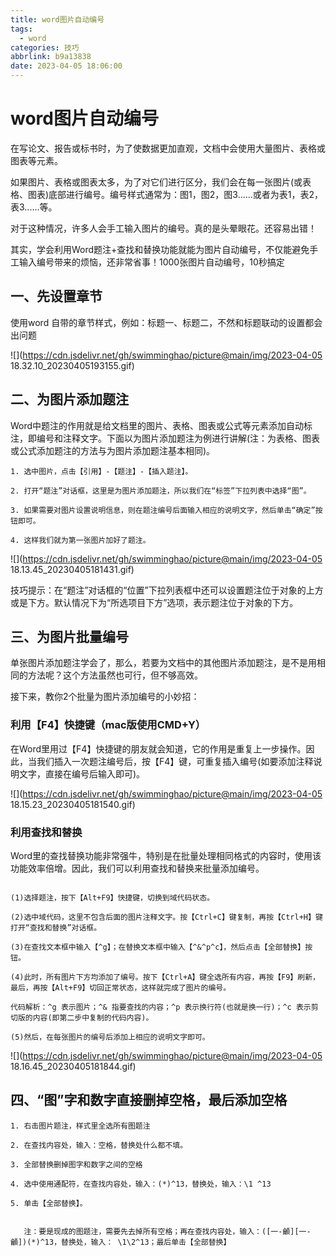 ```yaml
---
title: word图片自动编号
tags:
  - word
categories: 技巧
abbrlink: b9a13838
date: 2023-04-05 18:06:00
---
```





# word图片自动编号


在写论文、报告或标书时，为了使数据更加直观，文档中会使用大量图片、表格或图表等元素。

如果图片、表格或图表太多，为了对它们进行区分，我们会在每一张图片(或表格、图表)底部进行编号。编号样式通常为：图1，图2，图3......或者为表1，表2，表3......等。

对于这种情况，许多人会手工输入图片的编号。真的是头晕眼花。还容易出错！

其实，学会利用Word题注+查找和替换功能就能为图片自动编号，不仅能避免手工输入编号带来的烦恼，还非常省事！1000张图片自动编号，10秒搞定

## 一、先设置章节

使用word 自带的章节样式，例如：标题一、标题二，不然和标题联动的设置都会出问题

![](https://cdn.jsdelivr.net/gh/swimminghao/picture@main/img/2023-04-05 18.32.10_20230405193155.gif)

## 二、为图片添加题注

Word中题注的作用就是给文档里的图片、表格、图表或公式等元素添加自动标注，即编号和注释文字。下面以为图片添加题注为例进行讲解(注：为表格、图表或公式添加题注的方法与为图片添加题注基本相同)。

```aidl
1. 选中图片，点击【引用】-【题注】-【插入题注】。

2. 打开“题注”对话框，这里是为图片添加题注，所以我们在“标签”下拉列表中选择“图”。

3. 如果需要对图片设置说明信息，则在题注编号后面输入相应的说明文字，然后单击“确定”按钮即可。

4. 这样我们就为第一张图片加好了题注。
```

![](https://cdn.jsdelivr.net/gh/swimminghao/picture@main/img/2023-04-05 18.13.45_20230405181431.gif)


技巧提示：在“题注”对话框的“位置”下拉列表框中还可以设置题注位于对象的上方或是下方。默认情况下为“所选项目下方”选项，表示题注位于对象的下方。

## 三、为图片批量编号

单张图片添加题注学会了，那么，若要为文档中的其他图片添加题注，是不是用相同的方法呢？这个方法虽然也可行，但不够高效。

接下来，教你2个批量为图片添加编号的小妙招：

### 利用【F4】快捷键（mac版使用CMD+Y）

在Word里用过【F4】快捷键的朋友就会知道，它的作用是重复上一步操作。因此，当我们插入一次题注编号后，按【F4】键，可重复插入编号(如要添加注释说明文字，直接在编号后输入即可)。

![](https://cdn.jsdelivr.net/gh/swimminghao/picture@main/img/2023-04-05 18.15.23_20230405181540.gif)

### 利用查找和替换

Word里的查找替换功能非常强牛，特别是在批量处理相同格式的内容时，使用该功能效率倍增。因此，我们可以利用查找和替换来批量添加编号。

```aidl

(1)选择题注，按下【Alt+F9】快捷键，切换到域代码状态。

(2)选中域代码，这里不包含后面的图片注释文字。按【Ctrl+C】键复制，再按【Ctrl+H】键打开“查找和替换”对话框。

(3)在查找文本框中输入【^g】；在替换文本框中输入【^&^p^c】，然后点击【全部替换】按钮。

(4)此时，所有图片下方均添加了编号。按下【Ctrl+A】键全选所有内容，再按【F9】刷新，最后，再按【Alt+F9】切回正常状态，这样就完成了图片的编号。

代码解析：^g 表示图片；^& 指要查找的内容；^p 表示换行符(也就是换一行)；^c 表示剪切版的内容(即第二步中复制的代码内容)。

(5)然后，在每张图片的编号后添加上相应的说明文字即可。
```
![](https://cdn.jsdelivr.net/gh/swimminghao/picture@main/img/2023-04-05 18.16.45_20230405181844.gif)

## 四、“图”字和数字直接删掉空格，最后添加空格

```
1. 右击图片题注，样式里全选所有图题注

2. 在查找内容处，输入：空格，替换处什么都不填。

3. 全部替换删掉图字和数字之间的空格

4. 选中使用通配符，在查找内容处，输入：(*)^13，替换处，输入：\1 ^13

5. 单击【全部替换】。 

   
   注：要是现成的图题注，需要先去掉所有空格；再在查找内容处，输入：([一-龥][一-龥])(*)^13，替换处，输入： \1\2^13；最后单击【全部替换】
```

   

   